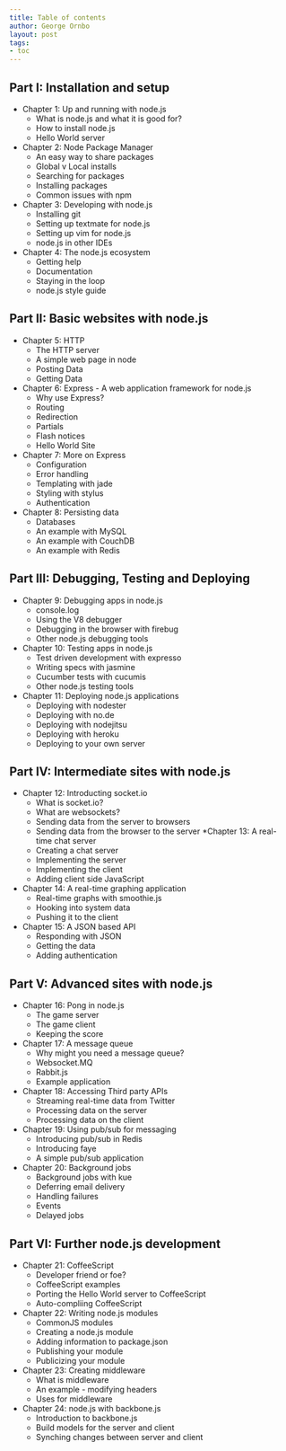 ```yaml
---
title: Table of contents
author: George Ornbo
layout: post
tags:
- toc
---
```


## Part I: Installation and setup
* Chapter 1: Up and running with node.js
    * What is node.js and what it is good for?
    * How to install node.js
    * Hello World server 
* Chapter 2: Node Package Manager
    * An easy way to share packages
    * Global v Local installs
    * Searching for packages
    * Installing packages
    * Common issues with npm
* Chapter 3: Developing with node.js
    * Installing git
    * Setting up textmate for node.js
    * Setting up vim for node.js
    * node.js in other IDEs
* Chapter 4: The node.js ecosystem
    * Getting help
    * Documentation
    * Staying in the loop
    * node.js style guide

## Part II: Basic websites with node.js
* Chapter 5: HTTP
    * The HTTP server
    * A simple web page in node
    * Posting Data
    * Getting Data
* Chapter 6: Express - A web application framework for node.js
    * Why use Express?
    * Routing
    * Redirection
    * Partials 
    * Flash notices
    * Hello World Site
* Chapter 7: More on Express
    * Configuration
    * Error handling
    * Templating with jade
    * Styling with stylus
    * Authentication
* Chapter 8: Persisting data 
    * Databases
    * An example with MySQL
    * An example with CouchDB
    * An example with Redis

## Part III: Debugging, Testing and Deploying
* Chapter 9: Debugging apps in node.js
    * console.log
    * Using the V8 debugger
    * Debugging in the browser with firebug
    * Other node.js debugging tools
* Chapter 10: Testing apps in node.js
    * Test driven development with expresso
    * Writing specs with jasmine
    * Cucumber tests with cucumis
    * Other node.js testing tools
* Chapter 11: Deploying node.js applications
    * Deploying with nodester
    * Deploying with no.de
    * Deploying with nodejitsu
    * Deploying with heroku
    * Deploying to your own server

## Part IV: Intermediate sites with node.js
* Chapter 12: Introducting socket.io
    * What is socket.io?
    * What are websockets?
    * Sending data from the server to browsers
    * Sending data from the browser to the server
*Chapter 13: A real-time chat server
    * Creating a chat server
    * Implementing the server
    * Implementing the client
    * Adding client side JavaScript
* Chapter 14: A real-time graphing application
    * Real-time graphs with smoothie.js
    * Hooking into system data
    * Pushing it to the client
* Chapter 15: A JSON based API 
    * Responding with JSON
    * Getting the data
    * Adding authentication

## Part V: Advanced sites with node.js
* Chapter 16: Pong in node.js
    * The game server
    * The game client
    * Keeping the score
* Chapter 17: A message queue
    * Why might you need a message queue?
    * Websocket.MQ
    * Rabbit.js
    * Example application
* Chapter 18: Accessing Third party APIs
    * Streaming real-time data from Twitter
    * Processing data on the server
    * Processing data on the client
* Chapter 19: Using pub/sub for messaging
    * Introducing pub/sub in Redis
    * Introducing faye
    * A simple pub/sub application
* Chapter 20: Background jobs 
    * Background jobs with kue
    * Deferring email delivery
    * Handling failures
    * Events
    * Delayed jobs

## Part VI: Further node.js development
* Chapter 21: CoffeeScript
    * Developer friend or foe?
    * CoffeeScript examples
    * Porting the Hello World server to CoffeeScript
    * Auto-compliing CoffeeScript
* Chapter 22: Writing node.js modules
    * CommonJS modules
    * Creating a node.js module
    * Adding information to package.json
    * Publishing your module
    * Publicizing your module
* Chapter 23: Creating middleware
    * What is middleware
    * An example - modifying headers
    * Uses for middleware
* Chapter 24: node.js with backbone.js
    * Introduction to backbone.js
    * Build models for the server and client
    * Synching changes between server and client
